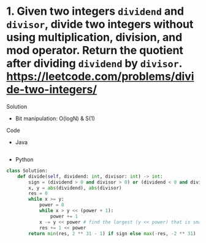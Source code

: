 # 1. Given two integers `dividend` and `divisor`, divide two integers without using multiplication, division, and mod operator. Return the quotient after dividing `dividend` by `divisor`. https://leetcode.com/problems/divide-two-integers/

Solution

- Bit manipulation: O(logN) & S(1)

Code

- Java

```java

```

- Python

```python
class Solution:
    def divide(self, dividend: int, divisor: int) -> int:
        sign = (dividend > 0 and divisor > 0) or (dividend < 0 and divisor < 0)
        x, y = abs(dividend), abs(divisor)
        res = 0
        while x >= y:
            power = 0
            while x > y << (power + 1):
                power += 1
            x -= y << power # find the largest (y << power) that is smaller than x, and reduce x iteratively
            res += 1 << power
        return min(res, 2 ** 31 - 1) if sign else max(-res, -2 ** 31)
```
